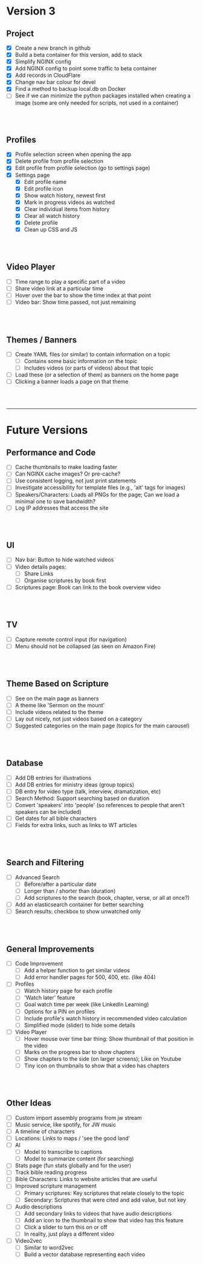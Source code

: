 # Version 3

## Project
- [x] Create a new branch in github
- [x] Build a beta container for this version, add to stack
- [x] Simplify NGINX config
- [x] Add NGINX config to point some traffic to beta container
- [x] Add records in CloudFlare
- [x] Change nav bar colour for devel
- [x] Find a method to backup local.db on Docker
- [ ] See if we can minimize the python packages installed when creating a image (some are only needed for scripts, not used in a container)

</br></br>


## Profiles
- [x] Profile selection screen when opening the app
- [x] Delete profile from profile selection
- [x] Edit profile from profile selection (go to settings page)
- [x] Settings page
  - [x] Edit profile name
  - [x] Edit profile icon
  - [x] Show watch history, newest first
  - [x] Mark in progress videos as watched
  - [x] Clear individual items from history
  - [x] Clear all watch history
  - [x] Delete profile
  - [x] Clean up CSS and JS

</br></br>


## Video Player
- [ ] Time range to play a specific part of a video
- [ ] Share video link at a particular time
- [ ] Hover over the bar to show the time index at that point
- [ ] Video bar: Show time passed, not just remaining

</br></br>


## Themes / Banners
- [ ] Create YAML files (or similar) to contain information on a topic
  - [ ] Contains some basic information on the topic
  - [ ] Includes videos (or parts of videos) about that topic
- [ ] Load these (or a selection of them) as banners on the home page
- [ ] Clicking a banner loads a page on that theme

</br></br>



----
# Future Versions

## Performance and Code

- [ ] Cache thumbnails to make loading faster
- [ ] Can NGINX cache images? Or pre-cache?
- [ ] Use consistent logging, not just print statements
- [ ] Investigate accessibility for template files (e.g., 'alt' tags for images)
- [ ] Speakers/Characters: Loads all PNGs for the page; Can we load a minimal one to save bandwidth?
- [ ] Log IP addresses that access the site

</br></br>


## UI
- [ ] Nav bar: Button to hide watched videos
- [ ] Video details pages:
  - [ ] Share Links
  - [ ] Organise scriptures by book first
- [ ] Scriptures page: Book can link to the book overview video

</br></br>


## TV
- [ ] Capture remote control input (for navigation)
- [ ] Menu should not be collapsed (as seen on Amazon Fire)

</br></br>


## Theme Based on Scripture
- [ ] See on the main page as banners
- [ ] A theme like 'Sermon on the mount'
- [ ] Include videos related to the theme
- [ ] Lay out nicely, not just videos based on a category
- [ ] Suggested categories on the main page (topics for the main carousel)

</br></br>


## Database
- [ ] Add DB entries for illustrations
- [ ] Add DB entries for ministry ideas (group topics)
- [ ] DB entry for video type (talk, interview, dramatization, etc)
- [ ] Search Method: Support searching based on duration
- [ ] Convert 'speakers' into 'people' (so references to people that aren't speakers can be included)
- [ ] Get dates for all bible characters
- [ ] Fields for extra links, such as links to WT articles

</br></br>


## Search and Filtering
- [ ] Advanced Search
  - [ ] Before/after a particular date
  - [ ] Longer than / shorter than (duration)
  - [ ] Add scriptures to the search (book, chapter, verse, or all at once?)
- [ ] Add an elasticsearch container for better searching
- [ ] Search results: checkbox to show unwatched only

</br></br>


## General Improvements
- [ ] Code Improvement
  - [ ] Add a helper function to get similar videos
  - [ ] Add error handler pages for 500, 400, etc. (like 404)
- [ ] Profiles
  - [ ] Watch history page for each profile
  - [ ] 'Watch later' feature
  - [ ] Goal watch time per week (like LinkedIn Learning)
  - [ ] Options for a PIN on profiles
  - [ ] Include profile's watch history in recommended video calculation
  - [ ] Simplified mode (slider) to hide some details
- [ ] Video Player
  - [ ] Hover mouse over time bar thing: Show thumbnail of that position in the video
  - [ ] Marks on the progress bar to show chapters
  - [ ] Show chapters to the side (on larger screens); Like on Youtube
  - [ ] Tiny icon on thumbnails to show that a video has chapters

</br></br>


## Other Ideas
- [ ] Custom import assembly programs from jw stream
- [ ] Music service, like spotify, for JW music
- [ ] A timeline of characters
- [ ] Locations: Links to maps / 'see the good land'
- [ ] AI
  - [ ] Model to transcribe to captions
  - [ ] Model to summarize content (for searching)
- [ ] Stats page (fun stats globally and for the user)
- [ ] Track bible reading progress
- [ ] Bible Characters: Links to website articles that are useful
- [ ] Improved scripture management
  - [ ] Primary scriptures: Key scriptures that relate closely to the topic
  - [ ] Secondary: Scriptures that were cited and add value, but not key
- [ ] Audio descriptions
  - [ ] Add secondary links to videos that have audio descriptions
  - [ ] Add an icon to the thumbnail to show that video has this feature
  - [ ] Click a slider to turn this on or off
  - [ ] In reality, just plays a different video
- [ ] Video2vec
  - [ ] Similar to word2vec
  - [ ] Build a vector database representing each video

</br></br>

